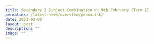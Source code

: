 ```yaml
---
title: Secondary 2 Subject Combination on 9th February (Term 1)
permalink: /latest-news/overview/permalink/
date: 2023-02-09
layout: post
description: ""
image: ""
---
```

